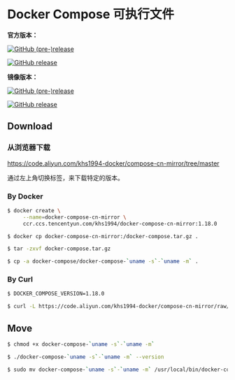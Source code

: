 # Docker Compose 可执行文件

**官方版本：**

[![GitHub (pre-)release](https://img.shields.io/github/release/docker/compose/all.svg)](https://github.com/docker/compose/releases)

[![GitHub release](https://img.shields.io/github/release/docker/compose.svg)](https://github.com/docker/compose/releases)

**镜像版本：**

[![GitHub (pre-)release](https://img.shields.io/github/release/khs1994-docker/compose-cn-mirror/all.svg)](https://github.com/khs1994-docker/compose-cn-mirror/releases)

[![GitHub release](https://img.shields.io/github/release/khs1994-docker/compose-cn-mirror.svg)](https://github.com/khs1994-docker/compose-cn-mirror/releases)

## Download

### 从浏览器下载

https://code.aliyun.com/khs1994-docker/compose-cn-mirror/tree/master

通过左上角切换标签，来下载特定的版本。

### By Docker

```bash
$ docker create \
     --name=docker-compose-cn-mirror \
     ccr.ccs.tencentyun.com/khs1994/docker-compose-cn-mirror:1.18.0

$ docker cp docker-compose-cn-mirror:/docker-compose.tar.gz .

$ tar -zxvf docker-compose.tar.gz

$ cp -a docker-compose/docker-compose-`uname -s`-`uname -m` .
```

### By Curl

```bash
$ DOCKER_COMPOSE_VERSION=1.18.0

$ curl -L https://code.aliyun.com/khs1994-docker/compose-cn-mirror/raw/${DOCKER_COMPOSE_VERSION}/docker-compose-`uname -s`-`uname -m` > docker-compose-`uname -s`-`uname -m`
```

## Move

```bash
$ chmod +x docker-compose-`uname -s`-`uname -m`

$ ./docker-compose-`uname -s`-`uname -m` --version

$ sudo mv docker-compose-`uname -s`-`uname -m` /usr/local/bin/docker-compose
```
